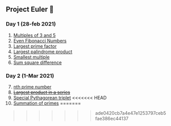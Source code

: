 ## Project Euler  🐜

### Day 1 (28-feb 2021)

1. [Multiples of 3 and 5](https://github.com/soumyajitmohapatra/Proect_Euler/blob/master/problem1.js)
2. [Even Fibonacci Numbers](https://github.com/soumyajitmohapatra/Proect_Euler/blob/master/problem2.js)
3. [Largest prime factor](https://github.com/soumyajitmohapatra/Proect_Euler/blob/master/problem3.js)
4. [Largest palindrome product](https://github.com/soumyajitmohapatra/Proect_Euler/blob/master/problem4.js)
5. [Smallest multiple](https://github.com/soumyajitmohapatra/Proect_Euler/blob/master/problem5.js)
6. [Sum square difference](https://github.com/soumyajitmohapatra/Proect_Euler/blob/master/problem6.js)
### Day 2 (1-Mar 2021)
7. [nth prime number](https://github.com/soumyajitmohapatra/Proect_Euler/blob/master/problem7.js)
8. [~~Largest product in a series~~](https://github.com/soumyajitmohapatra/Proect_Euler/blob/master/problem8.js)
9. [Special Pythagorean triplet](https://github.com/soumyajitmohapatra/Proect_Euler/blob/master/problem9.js)
<<<<<<< HEAD
10. [Summation of primes](https://github.com/soumyajitmohapatra/Proect_Euler/blob/master/problem10.js)
=======

>>>>>>> ade0420cb7a4e47e1253797ceb5fae386ec44137
